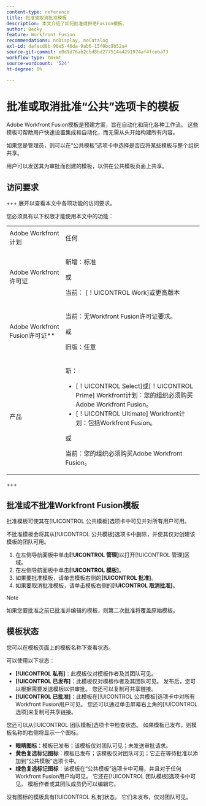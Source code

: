 ```yaml
---
content-type: reference
title: 批准或取消批准模板
description: 本文介绍了如何批准或拒绝Fusion模板。
author: Becky
feature: Workfront Fusion
recommendations: noDisplay, noCatalog
exl-id: dafecd8b-96e5-46da-9ab6-15f0bc9b52a4
source-git-commit: e0d9d76ab2cbd8bd277514a4291974af4fceba73
workflow-type: tm+mt
source-wordcount: '524'
ht-degree: 0%

---
```


# 批准或取消批准“公共”选项卡的模板

Adobe Workfront Fusion模板是预建方案，旨在自动化和简化各种工作流。 这些模板可帮助用户快速设置集成和自动化，而无需从头开始构建所有内容。

如果您是管理员，则可以在“公共模板”选项卡中选择是否应将某些模板与整个组织共享。

用户可以发送其为审批而创建的模板，以供在公共模板页面上共享。<!--do the have to be requested or can an admin just choose to approve?-->

## 访问要求

+++ 展开以查看本文中各项功能的访问要求。

您必须具有以下权限才能使用本文中的功能：

<table style="table-layout:auto">
  <col>
  <col>
  <tbody>
    <tr>
      <td role="rowheader">Adobe Workfront计划</td>
      <td><p>任何</p></td>
    </tr>
    <tr data-mc-conditions="">
      <td role="rowheader">Adobe Workfront许可证</td>
      <td><p>新增：标准</p><p>或</p><p>当前： [！UICONTROL Work]或更高版本</p></td>
    </tr>
    <tr>
      <td role="rowheader">Adobe Workfront Fusion许可证**</td>
      <td>
        <p>当前：无Workfront Fusion许可证要求。</p>
        <p>或</p>
        <p>旧版：任意</p>
      </td>
    </tr>
    <tr>
      <td role="rowheader">产品</td>
      <td>
        <p>新：</p>
        <ul>
          <li>[！UICONTROL Select]或[！UICONTROL Prime] Workfront计划：您的组织必须购买Adobe Workfront Fusion。</li>
          <li>[！UICONTROL Ultimate] Workfront计划：包括Workfront Fusion。</li>
        </ul>
        <p>或</p>
        <p>当前：您的组织必须购买Adobe Workfront Fusion。</p>
      </td>
    </tr>
  </tbody>
</table>

<!--
For more detail about the information in this table, see [Access requirements in Workfront documentation](/help/quicksilver/administration-and-setup/add-users/access-levels-and-object-permissions/access-level-requirements-in-documentation.md). 

For information on Adobe Workfront Fusion licenses, see [Adobe Workfront Fusion licenses](../../workfront-fusion/get-started/license-automation-vs-integration.md).-->

+++

## 批准或不批准Workfront Fusion模板

批准模板可使其在[!UICONTROL 公共模板]选项卡中可见并对所有用户可用。

不批准模板会将其从[!UICONTROL 公共模板]选项卡中删除，并使其仅对创建该模板的团队可用。

1. 在左侧导航面板中单击&#x200B;**[!UICONTROL 管理]**&#x200B;以打开[!UICONTROL 管理]区域。
1. 在左侧导航面板中单击&#x200B;**[!UICONTROL 模板]**。
1. 如果要批准模板，请单击模板右侧的&#x200B;**[!UICONTROL 批准]**。
1. 如果要取消批准模板，请单击模板右侧的&#x200B;**[!UICONTROL 取消批准]**。

>[!NOTE]
>
>如果您要批准之前已批准并编辑的模板，则第二次批准将覆盖原始模板。


## 模板状态

您可以在模板页面上的模板名称下查看状态。

可以使用以下状态：

* **[!UICONTROL 私有]**：此模板仅对模板作者及其团队可见。
* **[!UICONTROL 已发布]**：此模板仅对模板作者及其团队可见。 发布后，您可以根据需要发送模板以供审批。 您还可以复制可共享链接。
* **[!UICONTROL 已批准]**：此模板在[!UICONTROL 公共模板]选项卡中对所有Workfront Fusion用户可见。 您还可以通过单击屏幕右上角的[!UICONTROL 选项]来复制可共享链接。

您还可以从[!UICONTROL 团队模板]选项卡中检查状态。 如果模板已发布，则模板名称的右侧将显示一个图标。

* **眼睛图标**：模板已发布；该模板仅对团队可见；未发送审批请求。
* **黄色复选标记图标**：模板已发布；该模板仅对团队可见；它正在等待批准以添加到“公共模板”选项卡中。
* **绿色复选标记图标**：该模板在“公共模板”选项卡中可用，并且对于任何Workfront Fusion用户均可见。 它还在[!UICONTROL 团队模板]选项卡中可见。 模板作者或其团队成员仍可以编辑它。

没有图标的模板具有[!UICONTROL 私有]状态。 它们未发布，仅对团队可见。


<!--

## Questions about how this works

Editing

1. If an admin edits a template, do they have to publish again? ... Do they have to approve again?
1. What does publishing actually do?
1. Does a user have to submit for approval to share on the Public tab or can admin go through and approve/reject which ones they want? 
1. What is the admin approving? Does a user have to submit it for approval? 



What does "Publishing" mean?
What does "Approving" mean?
If an admin edits a template, do they have to publish again? ... Do they have to approve again?
Does a user have to submit for approval to share on the Public tab or can admin go through and approve/reject which ones they want? 
What is the admin approving? Does a user have to submit it for approval?

-->
